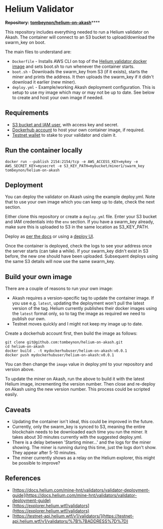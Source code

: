 # Helium Validator

**Repository:** [**tombeynon/helium-on-akash**](https://github.com/tombeynon/helium-on-akash)\*\*\*\*

This repository includes everything needed to run a Helium validator on Akash. The container will connect to an S3 bucket to upload/download the swarm\_key on boot.

The main files to understand are:

* `Dockerfile` - Installs AWS CLI on top of the [Helium validator docker image](https://quay.io/team-helium/validator) and sets boot.sh to run whenever the container starts.
* `boot.sh` - Downloads the swarm\_key from S3 (if it exists), starts the miner and prints the address. It then uploads the swarm\_key if it didn't download it earlier (new miner).
* `deploy.yml` - Example/working Akash deployment configuration. This is setup to use my image which may or may not be up to date. See below to create and host your own image if needed.

## Requirements

* [S3 bucket and IAM user](https://docs.aws.amazon.com/AmazonS3/latest/userguide/example-walkthroughs-managing-access-example1.html#grant-permissions-to-user-in-your-account-step1), with access key and secret.
* [Dockerhub account](https://hub.docker.com/signup) to host your own container image, if required.
* [Testnet wallet](https://docs.helium.com/mine-hnt/validators/validator-deployment-guide#create-testnet-wallet) to stake to your validator and claim it.

## Run the container locally

```
docker run --publish 2154:2154/tcp -e AWS_ACCESS_KEY=mykey -e AWS_SECRET_KEY=mysecret -e S3_KEY_PATH=mybucket/miner1/swarm_key tombeynon/helium-on-akash
```

## Deployment

You can deploy the validator on Akash using the example deploy.yml. Note that to use your own image which you can keep up to date, check the next section.

Either clone this repository or create a `deploy.yml` file. Enter your S3 bucket and IAM credentials into the `env` section. If you have a swarm\_key already, make sure this is uploaded to S3 in the same location as S3\_KEY\_PATH.

Deploy as [per the docs](https://docs.akash.network/guides/deploy) or using a [deploy UI](https://github.com/tombeynon/akash-deploy).

Once the container is deployed, check the logs to see your address once the server starts (can take a while). If your swarm\_key didn't exist in S3 before, the new one should have been uploaded. Subsequent deploys using the same S3 details will now use the same swarm\_key.

## Build your own image

There are a couple of reasons to run your own image:

* Akash requires a version-specific tag to update the container image. If you use e.g. `latest`, updating the deployment won't pull the latest version of the tag. Helium currently publishes their docker images using the `latest` format only, so to tag the image as required we need to publish our own.
* Testnet moves quickly and I might not keep my image up to date.

Create a dockerhub account first, then build the image as follows:

```
git clone git@github.com:tombeynon/helium-on-akash.git
cd helium-on-akash
docker build . -t mydockerhubuser/helium-on-akash:v0.0.1
docker push mydockerhubuser/helium-on-akash:v0.0.1
```

You can then change the `image` value in deploy.yml to your repository and version above.

To update the miner on Akash, run the above to build it with the latest Helium image, incrementing the version number. Then close and re-deploy on Akash using the new version number. This process could be scripted easily.

## Caveats

* Updating the container isn't ideal, this could be improved in the future.
* Currently, only the swarm\_key is synced to S3, meaning the entire blockchain needs to be downloaded each time you run the miner. It takes about 30 minutes currently with the suggested deploy.yml.
* There is a delay between 'Starting miner...' and the logs for the miner showing. The miner is running during this time, just the logs don't show. They appear after 5-10 minutes.
* The miner currently shows as a relay on the Helium explorer, this might be possible to improve?

## References

* [https://docs.helium.com/mine-hnt/validators/validator-deployment-guide](https://docs.helium.com/mine-hnt/validators/validator-deployment-guide)
* [https://explorer.helium.wtf/validators](https://explorer.helium.wtf/validators)
* [https://testnet-api.helium.wtf/v1/validators/](https://testnet-api.helium.wtf/v1/validators/%7B%7BADDRESS%7D%7D)
